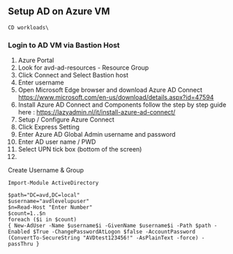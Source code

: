 ## Setup AD on Azure VM 

```
CD workloads\
```



### Login to AD VM via Bastion Host
1. Azure Portal 
2. Look for avd-ad-resources - Resource Group
3. Click Connect and Select Bastion host 
4. Enter username <Refer TFVAR file>
5. Open Microsoft Edge browser and download Azure AD Connect  https://www.microsoft.com/en-us/download/details.aspx?id=47594 
6. Install Azure AD Connect and Components follow the step by step guide here : https://lazyadmin.nl/it/install-azure-ad-connect/ 
7. Setup / Configure Azure Connect 
8. Click Express Setting
9.  Enter Azure AD Global Admin username and password
10. Enter AD user name / PWD 
11. Select UPN tick box (bottom of the screen)
12. 

Create Username & Group 

```
Import-Module ActiveDirectory

$path="DC=avd,DC=local"
$username="avdlevelupuser"
$n=Read-Host "Enter Number"
$count=1..$n
foreach ($i in $count)
{ New-AdUser -Name $username$i -GivenName $username$i -Path $path -Enabled $True -ChangePasswordAtLogon $false -AccountPassword (ConvertTo-SecureString "AVDtest123456!" -AsPlainText -force) -passThru }
```
